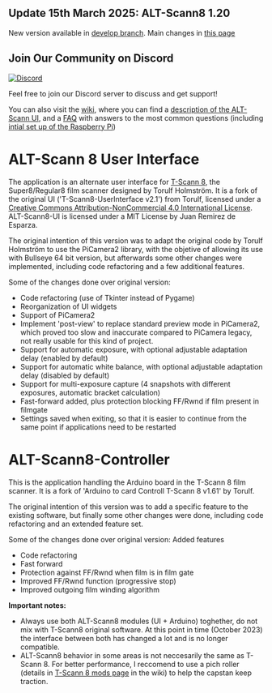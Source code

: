 ## Update 15th March 2025: ALT-Scann8 1.20
New version available in [develop branch](https://github.com/jareff-g/ALT-Scann8/tree/develop). Main changes in [this page](https://github.com/jareff-g/ALT-Scann8/wiki/Recent-Changes)
## Join Our Community on Discord

[![Discord](https://img.shields.io/badge/Join%20Discord-Chat%20Now-blue.svg)](https://discord.gg/r2UGkH7qg2)

Feel free to join our Discord server to discuss and get support!

You can also visit the [wiki](https://github.com/jareff-g/ALT-Scann8/wiki), where you can find a [description of the ALT-Scann UI](https://github.com/jareff-g/ALT-Scann8/wiki/ALT%E2%80%90Scann8:-Description-of-user-interface), and a [FAQ](https://github.com/jareff-g/ALT-Scann8/wiki/Frequently-Asked-Questions) with answers to the most common questions (including [intial set up of the Raspberry Pi](https://github.com/jareff-g/ALT-Scann8/wiki/Frequently-Asked-Questions#question-1))

# ALT-Scann 8 User Interface

The application is an alternate user interface for [T-Scann 8](http://tscann8.torulf.com/index.html), the Super8/Regular8 film scanner designed by Torulf Holmström.  It is a fork of the original UI ('T-Scann8-UserInterface v2.1') from Torulf, licensed under a [Creative Commons Attribution-NonCommercial 4.0 International License](http://creativecommons.org/licenses/by-nc/4.0/). ALT-Scann8-UI is licensed under a MIT License by Juan Remirez de Esparza.

The original intention of this version was to adapt the original code by Torulf Holmström to use the PiCamera2 library, with the objetive of allowing its use with Bullseye 64 bit version, but afterwards some other changes were implemented, including code refactoring and a few additional features. 

Some of the changes done over original version:
- Code refactoring (use of Tkinter instead of Pygame)
- Reorganization of UI widgets
- Support of PiCamera2
- Implement 'post-view' to replace standard preview mode in PiCamera2, which proved too slow and inaccurate compared to PiCamera legacy, not really usable for this kind of project.
- Support for automatic exposure, with optional adjustable adaptation delay (enabled by default)
- Support for automatic white balance, with optional adjustable adaptation delay (disabled by default)
- Support for multi-exposure capture (4 snapshots with different exposures, automatic bracket calculation)
- Fast-forward added, plus protection blocking FF/Rwnd if film present in filmgate
- Settings saved when exiting, so that it is easier to continue from the same point if applications need to be restarted

# ALT-Scann8-Controller

This is the application handling the Arduino board in the T-Scann 8 film scanner. It is a fork of 'Arduino to card Controll T-Scann 8 v1.61' by Torulf.

The original intention of this version was to add a specific feature to the existing software, but finally some other changes were done, including code refactoring and an extended feature set. 

Some of the changes done over original version:
Added features
- Code refactoring
- Fast forward
- Protection against FF/Rwnd when film is in film gate
- Improved FF/Rwnd function (progressive stop)
- Improved outgoing film winding algorithm

__Important notes:__ 
- Always use both ALT-Scann8 modules (UI + Arduino) toghether, do not mix with T-Scann8 original software. At this point in time (October 2023) the interface between both has changed a lot and is no longer compatible.
- ALT-Scann8 behavior in some areas is not neccesarily the same as T-Scann 8. For better performance, I reccomend to use a pich roller (details in [T-Scann 8 mods page](https://github.com/jareff-g/ALT-Scann8/wiki/T%E2%80%90Scann-8-mods) in the wiki) to help the capstan keep traction. 
